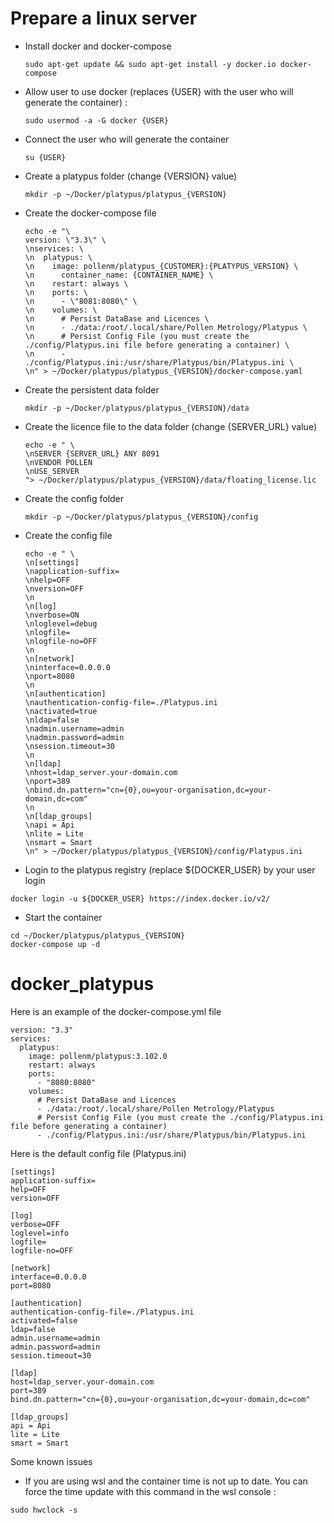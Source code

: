 # Prepare a linux server
  - Install docker and docker-compose
    ```
    sudo apt-get update && sudo apt-get install -y docker.io docker-compose
    ```
  - Allow user to use docker (replaces {USER} with the user who will generate the container) : 
    ```
    sudo usermod -a -G docker {USER}
    ```
  - Connect the user who will generate the container 
    ```
    su {USER}
    ```
  - Create a platypus folder (change {VERSION} value)
    ```
    mkdir -p ~/Docker/platypus/platypus_{VERSION}
    ```
  - Create the docker-compose file
    ```
    echo -e "\
    version: \"3.3\" \
    \nservices: \
    \n  platypus: \
    \n    image: pollenm/platypus_{CUSTOMER}:{PLATYPUS_VERSION} \
    \n      container_name: {CONTAINER_NAME} \
    \n    restart: always \ 
    \n    ports: \
    \n      - \"8081:8080\" \
    \n    volumes: \
    \n      # Persist DataBase and Licences \
    \n      - ./data:/root/.local/share/Pollen Metrology/Platypus \
    \n      # Persist Config File (you must create the ./config/Platypus.ini file before generating a container) \
    \n      - ./config/Platypus.ini:/usr/share/Platypus/bin/Platypus.ini \
    \n" > ~/Docker/platypus/platypus_{VERSION}/docker-compose.yaml
    ```
  - Create the persistent data folder
    ```
    mkdir -p ~/Docker/platypus/platypus_{VERSION}/data
    ```
  - Create the licence file to the data folder (change {SERVER_URL} value)
    ```
    echo -e " \
    \nSERVER {SERVER_URL} ANY 8091
    \nVENDOR POLLEN
    \nUSE_SERVER
    "> ~/Docker/platypus/platypus_{VERSION}/data/floating_license.lic
    ```
  - Create the config folder 
    ```
    mkdir -p ~/Docker/platypus/platypus_{VERSION}/config
    ```
  - Create the config file 
    ```
    echo -e " \
    \n[settings]
    \napplication-suffix=
    \nhelp=OFF
    \nversion=OFF
    \n
    \n[log]
    \nverbose=ON
    \nloglevel=debug
    \nlogfile=
    \nlogfile-no=OFF
    \n 
    \n[network]
    \ninterface=0.0.0.0
    \nport=8080
    \n
    \n[authentication]
    \nauthentication-config-file=./Platypus.ini
    \nactivated=true
    \nldap=false
    \nadmin.username=admin
    \nadmin.password=admin
    \nsession.timeout=30
    \n
    \n[ldap]
    \nhost=ldap_server.your-domain.com
    \nport=389
    \nbind.dn.pattern="cn={0},ou=your-organisation,dc=your-domain,dc=com"
    \n
    \n[ldap_groups]
    \napi = Api
    \nlite = Lite
    \nsmart = Smart
    \n" > ~/Docker/platypus/platypus_{VERSION}/config/Platypus.ini
    ```  
  - Login to the platypus registry (replace ${DOCKER_USER} by your user login
  ```
  docker login -u ${DOCKER_USER} https://index.docker.io/v2/
  ```
  - Start the container
  ```
  cd ~/Docker/platypus/platypus_{VERSION}
  docker-compose up -d
  ```

# docker_platypus

Here is an example of the docker-compose.yml file
```
version: "3.3"
services:
  platypus:
    image: pollenm/platypus:3.102.0
    restart: always
    ports:
      - "8080:8080"
    volumes:
      # Persist DataBase and Licences
      - ./data:/root/.local/share/Pollen Metrology/Platypus
      # Persist Config File (you must create the ./config/Platypus.ini file before generating a container)
      - ./config/Platypus.ini:/usr/share/Platypus/bin/Platypus.ini
```

Here is the default config file (Platypus.ini)
```
[settings]
application-suffix=
help=OFF
version=OFF

[log]
verbose=OFF
loglevel=info
logfile=
logfile-no=OFF

[network]
interface=0.0.0.0
port=8080

[authentication]
authentication-config-file=./Platypus.ini
activated=false
ldap=false
admin.username=admin
admin.password=admin
session.timeout=30

[ldap]
host=ldap_server.your-domain.com
port=389
bind.dn.pattern="cn={0},ou=your-organisation,dc=your-domain,dc=com"

[ldap_groups]
api = Api
lite = Lite
smart = Smart

```

Some known issues
- If you are using wsl and the container time is not up to date. You can force the time update with this command in the wsl console :
```
sudo hwclock -s
```
